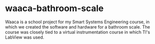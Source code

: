 # waaca-bathroom-scale
Waaca is a school project for my Smart Systems Engineering course, in which we created the software and hardware for a bathroom scale. The course was closely tied to a virtual instrumentation course in which TI's LabView was used.
